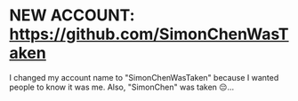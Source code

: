 # NEW ACCOUNT: https://github.com/SimonChenWasTaken
I changed my account name to "SimonChenWasTaken" because I wanted people to know it was me.
Also, "SimonChen" was taken 😔...
